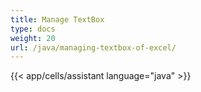 ```yaml
---
title: Manage TextBox
type: docs
weight: 20
url: /java/managing-textbox-of-excel/
---
```

{{< app/cells/assistant language="java" >}}
